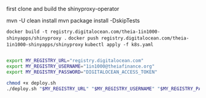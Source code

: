 first clone and build the shinyproxy-operator

mvn -U clean install
mvn package install -DskipTests






`docker build -t registry.digitalocean.com/theia-1in1000-shinyapps/shinyproxy .`
`docker push registry.digitalocean.com/theia-1in1000-shinyapps/shinyproxy`
`kubectl apply -f k8s.yaml`


```bash

export MY_REGISTRY_URL="registry.digitalocean.com"
export MY_REGISTRY_USERNAME="1in1000@theiafinance.org"
export MY_REGISTRY_PASSWORD="DIGITALOCEAN_ACCESS_TOKEN"

chmod +x deploy.sh
./deploy.sh "$MY_REGISTRY_URL" "$MY_REGISTRY_USERNAME" "$MY_REGISTRY_PASSWORD"

```
